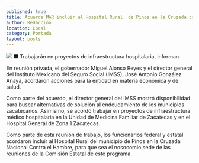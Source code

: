 ```yaml
---
published: true
title: Acuerda MAR incluir al Hospital Rural  de Pinos en la Cruzada contra el Hambre
author: Redacción
location: Local
category: Portada
layout: posts
---
```


![](http://i.imgur.com/j8eV3YFm.jpg)
■ Trabajarán en proyectos de infraestructura hospitalaria, informan

En reunión privada, el gobernador Miguel Alonso Reyes y el director general del Instituto Mexicano del Seguro Social (IMSS), José Antonio González Anaya, acordaron acciones para la entidad en materia económica y de salud.

Como parte del acuerdo, el director general del IMSS mostró disponibilidad para buscar alternativas de solución al endeudamiento de los municipios zacatecanos.
Asimismo, se acordó trabajar en proyectos de infraestructura médico hospitalaria en la Unidad de Medicina Familiar de Zacatecas y en el Hospital General de Zona 1 Zacatecas.

Como parte de esta reunión de trabajo, los funcionarios federal y estatal acordaron incluir al Hospital Rural del municipio de Pinos en la Cruzada Nacional Contra el Hambre, para que sea el nosocomio sede de las reuniones de la Comisión Estatal de este programa.
